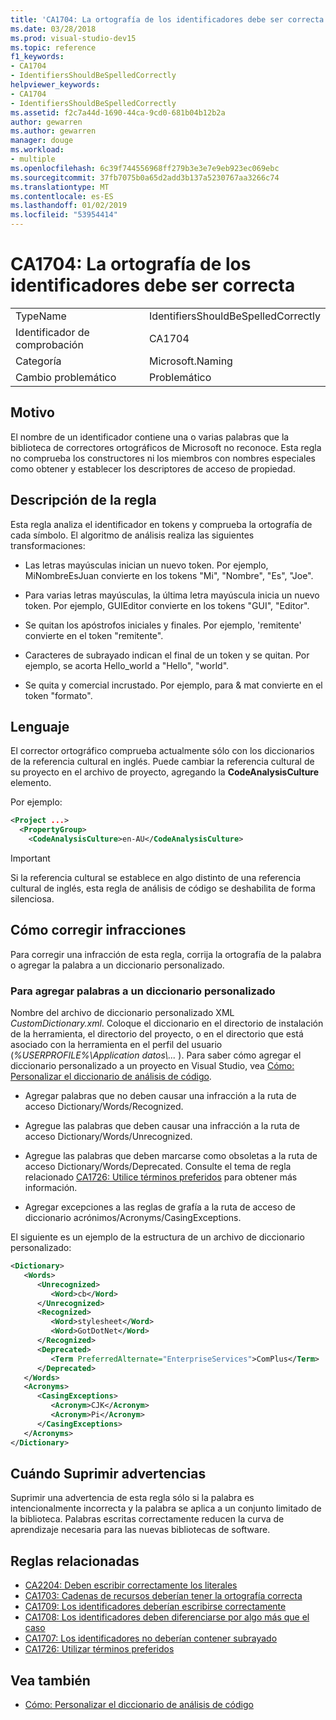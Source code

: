 ```yaml
---
title: 'CA1704: La ortografía de los identificadores debe ser correcta'
ms.date: 03/28/2018
ms.prod: visual-studio-dev15
ms.topic: reference
f1_keywords:
- CA1704
- IdentifiersShouldBeSpelledCorrectly
helpviewer_keywords:
- CA1704
- IdentifiersShouldBeSpelledCorrectly
ms.assetid: f2c7a44d-1690-44ca-9cd0-681b04b12b2a
author: gewarren
ms.author: gewarren
manager: douge
ms.workload:
- multiple
ms.openlocfilehash: 6c39f744556968ff279b3e3e7e9eb923ec069ebc
ms.sourcegitcommit: 37fb7075b0a65d2add3b137a5230767aa3266c74
ms.translationtype: MT
ms.contentlocale: es-ES
ms.lasthandoff: 01/02/2019
ms.locfileid: "53954414"
---
```

# <a name="ca1704-identifiers-should-be-spelled-correctly"></a>CA1704: La ortografía de los identificadores debe ser correcta

|||
|-|-|
|TypeName|IdentifiersShouldBeSpelledCorrectly|
|Identificador de comprobación|CA1704|
|Categoría|Microsoft.Naming|
|Cambio problemático|Problemático|

## <a name="cause"></a>Motivo

El nombre de un identificador contiene una o varias palabras que la biblioteca de correctores ortográficos de Microsoft no reconoce. Esta regla no comprueba los constructores ni los miembros con nombres especiales como obtener y establecer los descriptores de acceso de propiedad.

## <a name="rule-description"></a>Descripción de la regla

Esta regla analiza el identificador en tokens y comprueba la ortografía de cada símbolo. El algoritmo de análisis realiza las siguientes transformaciones:

- Las letras mayúsculas inician un nuevo token. Por ejemplo, MiNombreEsJuan convierte en los tokens "Mi", "Nombre", "Es", "Joe".

- Para varias letras mayúsculas, la última letra mayúscula inicia un nuevo token. Por ejemplo, GUIEditor convierte en los tokens "GUI", "Editor".

- Se quitan los apóstrofos iniciales y finales. Por ejemplo, 'remitente' convierte en el token "remitente".

- Caracteres de subrayado indican el final de un token y se quitan. Por ejemplo, se acorta Hello_world a "Hello", "world".

- Se quita y comercial incrustado. Por ejemplo, para & mat convierte en el token "formato".

## <a name="language"></a>Lenguaje

El corrector ortográfico comprueba actualmente sólo con los diccionarios de la referencia cultural en inglés. Puede cambiar la referencia cultural de su proyecto en el archivo de proyecto, agregando la **CodeAnalysisCulture** elemento.

Por ejemplo:

```xml
<Project ...>
  <PropertyGroup>
    <CodeAnalysisCulture>en-AU</CodeAnalysisCulture>
```

> [!IMPORTANT]
> Si la referencia cultural se establece en algo distinto de una referencia cultural de inglés, esta regla de análisis de código se deshabilita de forma silenciosa.

## <a name="how-to-fix-violations"></a>Cómo corregir infracciones

Para corregir una infracción de esta regla, corrija la ortografía de la palabra o agregar la palabra a un diccionario personalizado.

### <a name="to-add-words-to-a-custom-dictionary"></a>Para agregar palabras a un diccionario personalizado

Nombre del archivo de diccionario personalizado XML *CustomDictionary.xml*. Coloque el diccionario en el directorio de instalación de la herramienta, el directorio del proyecto, o en el directorio que está asociado con la herramienta en el perfil del usuario (*%USERPROFILE%\Application datos\\...* ). Para saber cómo agregar el diccionario personalizado a un proyecto en Visual Studio, vea [Cómo: Personalizar el diccionario de análisis de código](../code-quality/how-to-customize-the-code-analysis-dictionary.md).

- Agregar palabras que no deben causar una infracción a la ruta de acceso Dictionary/Words/Recognized.

- Agregue las palabras que deben causar una infracción a la ruta de acceso Dictionary/Words/Unrecognized.

- Agregue las palabras que deben marcarse como obsoletas a la ruta de acceso Dictionary/Words/Deprecated. Consulte el tema de regla relacionado [CA1726: Utilice términos preferidos](../code-quality/ca1726-use-preferred-terms.md) para obtener más información.

- Agregar excepciones a las reglas de grafía a la ruta de acceso de diccionario acrónimos/Acronyms/CasingExceptions.

El siguiente es un ejemplo de la estructura de un archivo de diccionario personalizado:

```xml
<Dictionary>
   <Words>
      <Unrecognized>
         <Word>cb</Word>
      </Unrecognized>
      <Recognized>
         <Word>stylesheet</Word>
         <Word>GotDotNet</Word>
      </Recognized>
      <Deprecated>
         <Term PreferredAlternate="EnterpriseServices">ComPlus</Term>
      </Deprecated>
   </Words>
   <Acronyms>
      <CasingExceptions>
         <Acronym>CJK</Acronym>
         <Acronym>Pi</Acronym>
      </CasingExceptions>
   </Acronyms>
</Dictionary>
```

## <a name="when-to-suppress-warnings"></a>Cuándo Suprimir advertencias

Suprimir una advertencia de esta regla sólo si la palabra es intencionalmente incorrecta y la palabra se aplica a un conjunto limitado de la biblioteca. Palabras escritas correctamente reducen la curva de aprendizaje necesaria para las nuevas bibliotecas de software.

## <a name="related-rules"></a>Reglas relacionadas

- [CA2204: Deben escribir correctamente los literales](../code-quality/ca2204-literals-should-be-spelled-correctly.md)
- [CA1703: Cadenas de recursos deberían tener la ortografía correcta](../code-quality/ca1703-resource-strings-should-be-spelled-correctly.md)
- [CA1709: Los identificadores deberían escribirse correctamente](../code-quality/ca1709-identifiers-should-be-cased-correctly.md)
- [CA1708: Los identificadores deben diferenciarse por algo más que el caso](../code-quality/ca1708-identifiers-should-differ-by-more-than-case.md)
- [CA1707: Los identificadores no deberían contener subrayado](../code-quality/ca1707-identifiers-should-not-contain-underscores.md)
- [CA1726: Utilizar términos preferidos](../code-quality/ca1726-use-preferred-terms.md)

## <a name="see-also"></a>Vea también

- [Cómo: Personalizar el diccionario de análisis de código](../code-quality/how-to-customize-the-code-analysis-dictionary.md)
